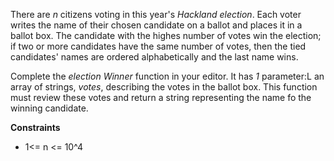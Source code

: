 There are *n* citizens voting in this year's *Hackland election*. Each voter writes the name of their chosen candidate on a ballot and places it in a ballot box.
The candidate with the highes number of votes win the election;
if two or more candidates have the same number of votes, then the tied candidates' names are ordered alphabetically and the last name wins.

Complete the *election Winner* function in your editor. It has *1* parameter:L an array of strings, *votes*, describing the votes in the ballot box. This function must review these votes and return a string representing the name fo the winning candidate.

**Constraints**
* 1<= n <= 10^4